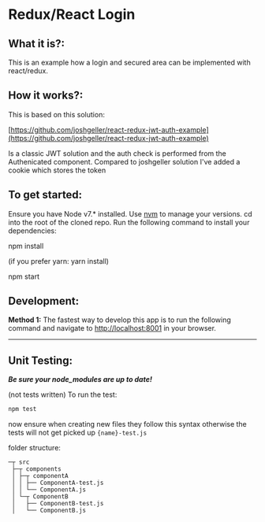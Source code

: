Redux/React Login
=================

What it is?:
---------------
This is an example how a login and secured area can be implemented with react/redux.

How it works?:
---------------

This is based on this solution:

[https://github.com/joshgeller/react-redux-jwt-auth-example](https://github.com/joshgeller/react-redux-jwt-auth-example)

Is a classic JWT solution and the auth check is performed from the Authenicated component.
Compared to joshgeller solution I've added a cookie which stores the token


To get started:
---------------

Ensure you have Node v7.* installed. Use [nvm](https://github.com/creationix/nvm) to manage your versions.
cd into the root of the cloned repo.
Run the following command to install your dependencies:

npm install

(if you prefer yarn: yarn install)

npm start

Development:
------------

**Method 1:**
The fastest way to develop this app is to run the following command and navigate to [http://localhost:8001](http://localhost:8001) in your browser.


---------------------------
Unit Testing:
------------
***Be sure your node_modules are up to date!***


(not tests written)
To run the test:

```sh
npm test
```
now ensure when creating new files they follow this syntax otherwise the tests will not get picked up `{name}-test.js`

folder structure:

```
─┬ src
 ├─┬ components
 │ ├─┬ componentA
 │ │ ├── ComponentA-test.js
 │ │ └── ComponentA.js
 │ └─┬ ComponentB
 │   ├── ComponentB-test.js
 │   └── ComponentB.js
```
